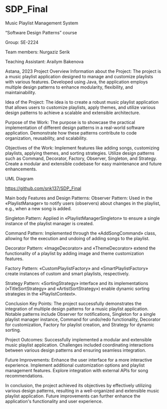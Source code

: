 # SDP_Final
  
 
 



 
Music Playlist Management System

“Software Design Patterns” course
 




 
Group: SE-2224

Team members: Nurgaziz Serik

Teaching Assistant: Arailym Bakenova 





 
Astana, 2023
Project Overview
Information about the Project:
 The project is a music playlist application designed to manage and customize playlists with various features. 
Developed using Java, the application employs multiple design patterns to enhance modularity, flexibility, and maintainability. 

Idea of the Project:
The idea is to create a robust music playlist application that allows users to customize playlists, apply themes, and utilize various design patterns to achieve a scalable and extensible architecture.

Purpose of the Work:
The purpose is to showcase the practical implementation of different design patterns in a real-world software application.
Demonstrate how these patterns contribute to code organization, reusability, and scalability.

Objectives of the Work:
Implement features like adding songs, customizing playlists, applying themes, and sorting strategies.
Utilize design patterns such as Command, Decorator, Factory, Observer, Singleton, and Strategy.
Create a modular and extensible codebase for easy maintenance and future enhancements.















UML Diagram
 

https://github.com/snk137/SDP_Final















Main body
Features and Design Patterns:
Observer Pattern:
Used in the «PlaylistManager» to notify users (observers) about changes in the playlist, e.g., when a new song is added.

Singleton Pattern:
Applied in «PlaylistManagerSingleton» to ensure a single instance of the playlist manager is created.

Command Pattern:
Implemented through the «AddSongCommand» class, allowing for the execution and undoing of adding songs to the playlist.

Decorator Pattern:
«ImageDecorator» and «ThemeDecorator» extend the functionality of a playlist by adding image and theme customization features.

Factory Pattern:
«CustomPlaylistFactory» and «SmartPlaylistFactory» create instances of custom and smart playlists, respectively.

Strategy Pattern:
«SortingStrategy» interface and its implementations («TitleSortStrategy» and «ArtistSortStrategy») enable dynamic sorting strategies in the «PlaylistContext».
















Conclusion
Key Points:
The project successfully demonstrates the integration of multiple design patterns for a music playlist application.
Notable patterns include Observer for notifications, Singleton for a single playlist manager instance, Command for undo/redo functionality, Decorator for customization, Factory for playlist creation, and Strategy for dynamic sorting.

Project Outcomes:
Successfully implemented a modular and extensible music playlist application.
Challenges included coordinating interactions between various design patterns and ensuring seamless integration.

Future Improvements:
Enhance the user interface for a more interactive experience.
Implement additional customization options and playlist management features.
Explore integration with external APIs for song recommendations.

In conclusion, the project achieved its objectives by effectively utilizing various design patterns, resulting in a well-organized and extensible music playlist application. Future improvements can further enhance the application's functionality and user experience.

































